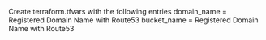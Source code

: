 Create terraform.tfvars with the following entries
domain_name            = Registered Domain Name with Route53
bucket_name            = Registered Domain Name with Route53
